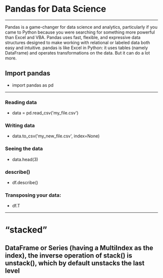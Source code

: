  # Pandas for Data Science 
 ---
 Pandas is a game-changer for data science and analytics, particularly if you came to Python because you were searching for something more powerful than Excel and VBA. Pandas uses fast, flexible, and expressive data structures designed to make working with relational or labeled data both easy and intuitive.
pandas is like Excel in Python: it uses tables (namely DataFrame) and operates transformations on the data. But it can do a lot more.

## Import pandas

 - import pandas as pd

---
### Reading data
- data = pd.read_csv('my_file.csv')

### Writing data
- data.to_csv('my_new_file.csv', index=None)

### Seeing the data
- data.head(3)
### describe()
- df.describe()

### Transposing your data:
- df.T
---
# “stacked”
 DataFrame or Series (having a MultiIndex as the index), the inverse operation of stack() is unstack(), which by default unstacks the last level
---
